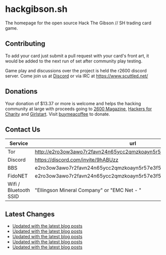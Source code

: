 # hackgibson.sh
The homepage for the open source Hack The Gibson // SH trading card game.


## Contributing

To add your card just submit a pull request with your card's front art, it would be added to the next run of set after community play testing.

Game play and discussions over the project is held the r2600 discord server. Come join us at [Discord](https://discord.com/invite/9hABUzz) or via IRC at https://www.scuttled.net/


## Donations

Your donation of $13.37 or more is welcome and helps the hacking community at large with proceeds going to [2600 Magazine](https://2600.com/), [Hackers for Charity](https://hackersforcharity.org) and [Girlstart](https://girlstart.org).  Visit [buymeacoffee](https://www.buymeacoffee.com/hackgibson.sh) to donate.


## Contact Us

Service | url
-|-
Tor | http://e2ro3ow3awo7r2favn24n65ycc2qmzkoayn5r57e3f56nvjwdcgg32ad.onion
Discord | https://discord.com/invite/9hABUzz
BBS | e2ro3ow3awo7r2favn24n65ycc2qmzkoayn5r57e3f56nvjwdcgg32ad.onion:23
FidoNET | e2ro3ow3awo7r2favn24n65ycc2qmzkoayn5r57e3f56nvjwdcgg32ad.onion:24554
Wifi / Bluetooth SSID | "Ellingson Mineral Company" or "EMC Net - <fidonet address>"

## Latest Changes
<!-- BLOG-POST-LIST:START -->
- [Updated with the latest blog posts](https://github.com/DFW2600/hackgibson.sh/commit/d61c107502bd63eea4b5f7ee0a6ed25ffc9ff59f)
- [Updated with the latest blog posts](https://github.com/DFW2600/hackgibson.sh/commit/26ca915865a983373509a51a2195d6a8f196594b)
- [Updated with the latest blog posts](https://github.com/DFW2600/hackgibson.sh/commit/5bdb609efc3347a5fb80d1664505c7044cc60cde)
- [Updated with the latest blog posts](https://github.com/DFW2600/hackgibson.sh/commit/2496143c243a034326886a91cee31047875fb7ab)
- [Updated with the latest blog posts](https://github.com/DFW2600/hackgibson.sh/commit/5a8c0af54b6f568b79dcc7f5dc3842ebb44e76f3)
<!-- BLOG-POST-LIST:END -->
